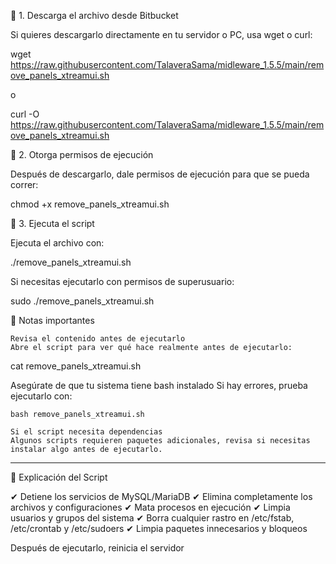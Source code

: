 📌 1. Descarga el archivo desde Bitbucket

Si quieres descargarlo directamente en tu servidor o PC, usa wget o curl:

wget https://raw.githubusercontent.com/TalaveraSama/midleware_1.5.5/main/remove_panels_xtreamui.sh

o

curl -O https://raw.githubusercontent.com/TalaveraSama/midleware_1.5.5/main/remove_panels_xtreamui.sh

📌 2. Otorga permisos de ejecución

Después de descargarlo, dale permisos de ejecución para que se pueda correr:

chmod +x remove_panels_xtreamui.sh

📌 3. Ejecuta el script

Ejecuta el archivo con:

./remove_panels_xtreamui.sh

Si necesitas ejecutarlo con permisos de superusuario:

sudo ./remove_panels_xtreamui.sh

🔹 Notas importantes

    Revisa el contenido antes de ejecutarlo
    Abre el script para ver qué hace realmente antes de ejecutarlo:

cat remove_panels_xtreamui.sh

Asegúrate de que tu sistema tiene bash instalado
Si hay errores, prueba ejecutarlo con:

    bash remove_panels_xtreamui.sh

    Si el script necesita dependencias
    Algunos scripts requieren paquetes adicionales, revisa si necesitas instalar algo antes de ejecutarlo.


-------------------------------------------------------------------------
🚀 Explicación del Script

✔ Detiene los servicios de MySQL/MariaDB
✔ Elimina completamente los archivos y configuraciones
✔ Mata procesos en ejecución
✔ Limpia usuarios y grupos del sistema
✔ Borra cualquier rastro en /etc/fstab, /etc/crontab y /etc/sudoers
✔ Limpia paquetes innecesarios y bloqueos

Después de ejecutarlo, reinicia el servidor


